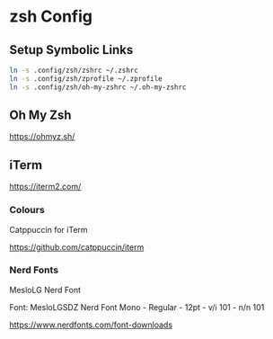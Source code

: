 # zsh Config

## Setup Symbolic Links

```sh
ln -s .config/zsh/zshrc ~/.zshrc
ln -s .config/zsh/zprofile ~/.zprofile
ln -s .config/zsh/oh-my-zshrc ~/.oh-my-zshrc
```

## Oh My Zsh

https://ohmyz.sh/

## iTerm

https://iterm2.com/

### Colours

Catppuccin for iTerm

https://github.com/catppuccin/iterm

### Nerd Fonts

MesloLG Nerd Font

Font: MesloLGSDZ Nerd Font Mono - Regular - 12pt - v/i 101 - n/n 101

https://www.nerdfonts.com/font-downloads

